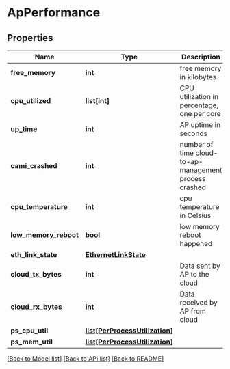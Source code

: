 # ApPerformance

## Properties
Name | Type | Description | Notes
------------ | ------------- | ------------- | -------------
**free_memory** | **int** | free memory in kilobytes | [optional] 
**cpu_utilized** | **list[int]** | CPU utilization in percentage, one per core | [optional] 
**up_time** | **int** | AP uptime in seconds | [optional] 
**cami_crashed** | **int** | number of time cloud-to-ap-management process crashed | [optional] 
**cpu_temperature** | **int** | cpu temperature in Celsius | [optional] 
**low_memory_reboot** | **bool** | low memory reboot happened | [optional] 
**eth_link_state** | [**EthernetLinkState**](EthernetLinkState.md) |  | [optional] 
**cloud_tx_bytes** | **int** | Data sent by AP to the cloud | [optional] 
**cloud_rx_bytes** | **int** | Data received by AP from cloud | [optional] 
**ps_cpu_util** | [**list[PerProcessUtilization]**](PerProcessUtilization.md) |  | [optional] 
**ps_mem_util** | [**list[PerProcessUtilization]**](PerProcessUtilization.md) |  | [optional] 

[[Back to Model list]](../README.md#documentation-for-models) [[Back to API list]](../README.md#documentation-for-api-endpoints) [[Back to README]](../README.md)

